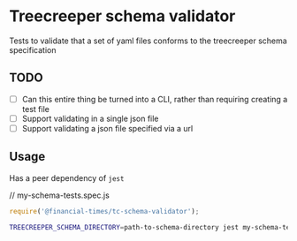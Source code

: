 # Treecreeper schema validator

Tests to validate that a set of yaml files conforms to the treecreeper schema specification

## TODO

-   [ ] Can this entire thing be turned into a CLI, rather than requiring creating a test file
-   [ ] Support validating in a single json file
-   [ ] Support validating a json file specified via a url

## Usage

Has a peer dependency of `jest`

// my-schema-tests.spec.js

```js
require('@financial-times/tc-schema-validator');
```

```sh
TREECREEPER_SCHEMA_DIRECTORY=path-to-schema-directory jest my-schema-tests.spec.js
```
